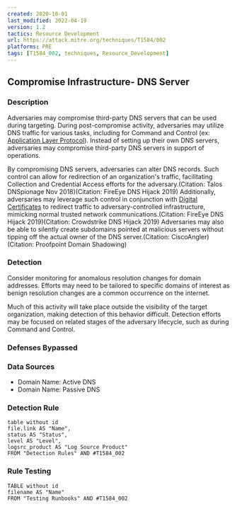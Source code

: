 ```yaml
---
created: 2020-10-01
last_modified: 2022-04-19
version: 1.2
tactics: Resource Development
url: https://attack.mitre.org/techniques/T1584/002
platforms: PRE
tags: [T1584_002, techniques, Resource_Development]
---
```


## Compromise Infrastructure- DNS Server

### Description

Adversaries may compromise third-party DNS servers that can be used during targeting. During post-compromise activity, adversaries may utilize DNS traffic for various tasks, including for Command and Control (ex: [Application Layer Protocol](https://attack.mitre.org/techniques/T1071)). Instead of setting up their own DNS servers, adversaries may compromise third-party DNS servers in support of operations.

By compromising DNS servers, adversaries can alter DNS records. Such control can allow for redirection of an organization's traffic, facilitating Collection and Credential Access efforts for the adversary.(Citation: Talos DNSpionage Nov 2018)(Citation: FireEye DNS Hijack 2019)  Additionally, adversaries may leverage such control in conjunction with [Digital Certificates](https://attack.mitre.org/techniques/T1588/004) to redirect traffic to adversary-controlled infrastructure, mimicking normal trusted network communications.(Citation: FireEye DNS Hijack 2019)(Citation: Crowdstrike DNS Hijack 2019) Adversaries may also be able to silently create subdomains pointed at malicious servers without tipping off the actual owner of the DNS server.(Citation: CiscoAngler)(Citation: Proofpoint Domain Shadowing)

### Detection

Consider monitoring for anomalous resolution changes for domain addresses. Efforts may need to be tailored to specific domains of interest as benign resolution changes are a common occurrence on the internet.

Much of this activity will take place outside the visibility of the target organization, making detection of this behavior difficult. Detection efforts may be focused on related stages of the adversary lifecycle, such as during Command and Control.

### Defenses Bypassed



### Data Sources

  - Domain Name: Active DNS
  -  Domain Name: Passive DNS
### Detection Rule

```dataview
table without id
file.link AS "Name",
status AS "Status",
level AS "Level",
logsrc_product AS "Log Source Product"
FROM "Detection Rules" AND #T1584_002
```

### Rule Testing

```dataview
TABLE without id
filename AS "Name"
FROM "Testing Runbooks" AND #T1584_002
```
